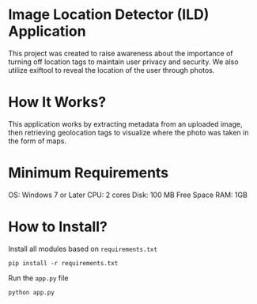 # Image Location Detector (ILD) Application
This project was created to raise awareness about the importance of turning off location tags to maintain user privacy and security. We also utilize exiftool to reveal the location of the user through photos. 
# How It Works?
This application works by extracting metadata from an uploaded image, then retrieving geolocation tags to visualize where the photo was taken in the form of maps.
# Minimum Requirements
OS: Windows 7 or Later
CPU: 2 cores
Disk: 100 MB Free Space
RAM: 1GB
# How to Install?
Install all modules based on `requirements.txt`
```
pip install -r requirements.txt
```
Run the `app.py` file
```
python app.py
```
